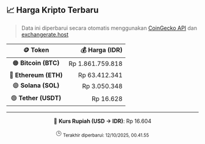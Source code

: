 

<!-- HARGA_KRIPTO -->
## 📈 Harga Kripto Terbaru

> Data ini diperbarui secara otomatis menggunakan [CoinGecko API](https://www.coingecko.com/) dan [exchangerate.host](https://exchangerate.host/)

<div align="center">

| 🪙 Token | 💰 Harga (IDR) |
|:------:|---------------:|
| 🟠 **Bitcoin (BTC)**   | Rp 1.861.759.818 |
| 🔵 **Ethereum (ETH)**  | Rp 63.412.341 |
| 🟣 **Solana (SOL)**    | Rp 3.050.348 |
| 🟢 **Tether (USDT)**   | Rp 16.628 |

---

💱 **Kurs Rupiah (USD → IDR)**: Rp 16.604

🕒 <sub>Terakhir diperbarui: 12/10/2025, 00.41.55</sub>

</div>
<!-- /HARGA_KRIPTO -->